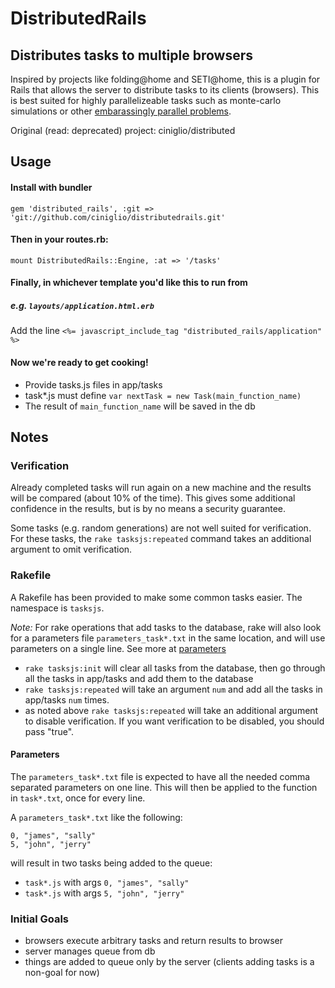# DistributedRails

## Distributes tasks to multiple browsers 

Inspired by projects like folding@home and SETI@home, this is a
plugin for Rails that allows the server to distribute tasks
to its clients (browsers). This is best suited for highly
parallelizeable tasks such as monte-carlo simulations or other
[embarassingly parallel problems](http://en.wikipedia.org/wiki/Embarrassingly_parallel).

Original (read: deprecated) project: ciniglio/distributed

## Usage

#### Install with bundler

`gem 'distributed_rails', :git =>
'git://github.com/ciniglio/distributedrails.git'`

#### Then in your routes.rb:

`mount DistributedRails::Engine, :at => '/tasks'`

#### Finally, in whichever template you'd like this to run from
##### e.g. `layouts/application.html.erb`

Add the line
`<%= javascript_include_tag "distributed_rails/application" %>`

#### Now we're ready to get cooking!

- Provide tasks.js files in app/tasks
- task*.js must define `var nextTask = new Task(main_function_name)`
- The result of `main_function_name` will be saved in the db

## Notes

### Verification 
Already completed tasks will run again on a new machine and the
results will be compared (about 10% of the time). This gives some
additional confidence in the results, but is by no means a security
guarantee.

Some tasks (e.g. random generations) are not well suited for
verification. For these tasks, the `rake tasksjs:repeated` command
takes an additional argument to omit verification.

### Rakefile
A Rakefile has been provided to make some common tasks easier. The
namespace is `tasksjs`.

*Note:* For rake operations that add tasks to the database, rake will
 also look for a parameters file `parameters_task*.txt` in the same
 location, and will use parameters on a single line. See more at
 [parameters](#parameters)
 
- `rake tasksjs:init` will clear all tasks from the database, then go
  through all the tasks in app/tasks and add them to the database
- `rake tasksjs:repeated` will take an argument `num` and add all the tasks
  in app/tasks `num` times.
- as noted above `rake tasksjs:repeated` will take an additional
  argument to disable verification. If you want verification to be
  disabled, you should pass "true".

#### Parameters 
The `parameters_task*.txt` file is expected to have
all the needed comma separated parameters on one line. This will then
be applied to the function in `task*.txt`, once for every line. 

A `parameters_task*.txt` like the following:
```
0, "james", "sally"
5, "john", "jerry"
```

will result in two tasks being added to the queue:
- `task*.js` with args `0, "james", "sally"`
- `task*.js` with args `5, "john", "jerry"`

### Initial Goals
- browsers execute arbitrary tasks and return results to browser
- server manages queue from db
- things are added to queue only by the server (clients adding tasks
  is a non-goal for now)

